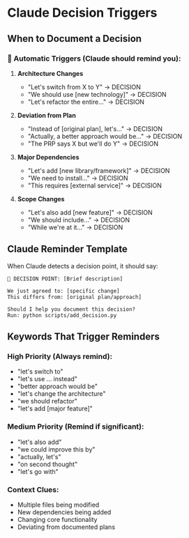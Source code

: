 # Claude Decision Triggers

## When to Document a Decision

### 🚨 Automatic Triggers (Claude should remind you):

1. **Architecture Changes**
   - "Let's switch from X to Y" → DECISION
   - "We should use [new technology]" → DECISION
   - "Let's refactor the entire..." → DECISION

2. **Deviation from Plan**
   - "Instead of [original plan], let's..." → DECISION
   - "Actually, a better approach would be..." → DECISION
   - "The PRP says X but we'll do Y" → DECISION

3. **Major Dependencies**
   - "Let's add [new library/framework]" → DECISION
   - "We need to install..." → DECISION
   - "This requires [external service]" → DECISION

4. **Scope Changes**
   - "Let's also add [new feature]" → DECISION
   - "We should include..." → DECISION
   - "While we're at it..." → DECISION

## Claude Reminder Template

When Claude detects a decision point, it should say:

```
📝 DECISION POINT: [Brief description]

We just agreed to: [specific change]
This differs from: [original plan/approach]

Should I help you document this decision? 
Run: python scripts/add_decision.py
```

## Keywords That Trigger Reminders

### High Priority (Always remind):
- "let's switch to"
- "let's use ... instead"
- "better approach would be"
- "let's change the architecture"
- "we should refactor"
- "let's add [major feature]"

### Medium Priority (Remind if significant):
- "let's also add"
- "we could improve this by"
- "actually, let's"
- "on second thought"
- "let's go with"

### Context Clues:
- Multiple files being modified
- New dependencies being added
- Changing core functionality
- Deviating from documented plans